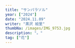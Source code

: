 ```yaml
---
title: "サンパラソル"
year: ["2024"]
date: "2024.11.09"
writer: "黒沢 絵里"
thumbNa: /images/IMG_9753.jpg
description: "。"
tag: ["花"]
---
```





<!--

![Alt text](/images/IMG_9785.jpg)
カッコいい

さやかかわいい

![Alt text](/images/IMG_9811.jpg)

![Alt text](/images/IMG_9790.jpg)

![Alt text](/images/IMG_9757.jpg)

![Alt text](/images/023-2.jpg)

-->
